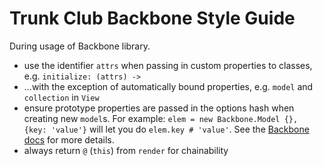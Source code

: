 # Trunk Club Backbone Style Guide

During usage of Backbone library.

- use the identifier `attrs` when passing in custom properties to classes, e.g. `initialize: (attrs) ->`
- ...with the exception of automatically bound properties, e.g. `model` and `collection` in `View`
- ensure prototype properties are passed in the options hash when creating new `model`s. For example: `elem = new Backbone.Model {}, {key: 'value'}` will let you do `elem.key # 'value'`. See the [Backbone docs](http://backbonejs.org/#Model-constructor) for more details.
- always return `@` (`this`) from `render` for chainability
